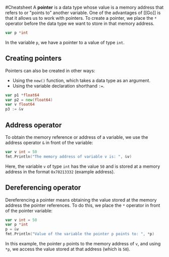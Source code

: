 #Cheatsheet 
A **pointer** is a data type whose value is a memory address that refers to or "points to" another variable. One of the advantages of [[Go]] is that it allows us to work with pointers. To create a pointer, we place the `*` operator before the data type we want to store in that memory address.
```go
var p *int
```
In the variable `p`, we have a pointer to a value of type `int`.
## Creating pointers
Pointers can also be created in other ways:
- Using the `new()` function, which takes a data type as an argument.
- Using the variable declaration shorthand `:=`.
```go
var p1 *float64
var p2 = new(float64)
var v float64
p3 := &v
```
## Address operator
To obtain the memory reference or address of a variable, we use the address operator `&` in front of the variable:
```go
var v int = 50
fmt.Println("The memory address of variable v is: ", &v)
```
Here, the variable `v` of type `int` has the value `50` and is stored at a memory address in the format `0x70213332` (example address).
## Dereferencing operator
Dereferencing a pointer means obtaining the value stored at the memory address the pointer references. To do this, we place the `*` operator in front of the pointer variable:
```go
var v int = 50
var p *int
p = &v
fmt.Println("Value of the variable the pointer p points to: ", *p)
```
In this example, the pointer `p` points to the memory address of `v`, and using `*p`, we access the value stored at that address (which is `50`).